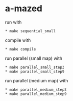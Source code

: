 # a-mazed

run with

    * make sequential_small

compile with

    * make compile

run parallel (small map) with

    * make parallel_small_step3
    * make parallel_small_step9

run parallel (medium map) with

    * make parallel_medium_step3
    * make parallel_medium_step9
